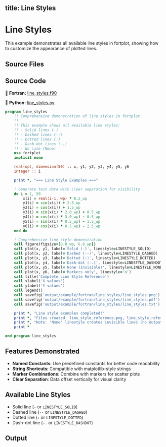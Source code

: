 title: Line Styles
---

# Line Styles

This example demonstrates all available line styles in fortplot, showing how to customize the appearance of plotted lines.

## Source Files

## Source Code

🔷 **Fortran:** [line_styles.f90](https://github.com/lazy-fortran/fortplot/blob/main/example/fortran/line_styles/line_styles.f90)

🐍 **Python:** [line_styles.py](https://github.com/lazy-fortran/fortplot/blob/main/example/python/line_styles/line_styles.py)

```fortran
program line_styles
    !! Comprehensive demonstration of line styles in fortplot
    !!
    !! This example shows all available line styles:
    !! - Solid lines (-)
    !! - Dashed lines (--)
    !! - Dotted lines (:)
    !! - Dash-dot lines (-.)
    !! - No line (None)
    use fortplot
    implicit none

    real(wp), dimension(50) :: x, y1, y2, y3, y4, y5, y6
    integer :: i

    print *, "=== Line Style Examples ==="

    ! Generate test data with clear separation for visibility
    do i = 1, 50
        x(i) = real(i-1, wp) * 0.2_wp
        y1(i) = sin(x(i)) + 2.5_wp
        y2(i) = cos(x(i)) + 1.5_wp
        y3(i) = sin(x(i) * 2.0_wp) + 0.5_wp
        y4(i) = cos(x(i) * 3.0_wp) - 0.5_wp
        y5(i) = sin(x(i) * 0.5_wp) - 1.5_wp
        y6(i) = cos(x(i) * 0.5_wp) - 2.5_wp
    end do

    ! Comprehensive line style demonstration
    call figure(figsize=[8.0_wp, 6.0_wp])
    call plot(x, y1, label='Solid (-)', linestyle=LINESTYLE_SOLID)
    call plot(x, y2, label='Dashed (--)', linestyle=LINESTYLE_DASHED)
    call plot(x, y3, label='Dotted (:)', linestyle=LINESTYLE_DOTTED)
    call plot(x, y4, label='Dash-dot (-.)', linestyle=LINESTYLE_DASHDOT)
    call plot(x, y5, label='None (invisible)', linestyle=LINESTYLE_NONE)
    call plot(x, y6, label='Markers only', linestyle='o')
    call title('Complete Line Style Reference')
    call xlabel('X values')
    call ylabel('Y values')
    call legend()
    call savefig('output/example/fortran/line_styles/line_styles.png')
    call savefig('output/example/fortran/line_styles/line_styles.pdf')
    call savefig('output/example/fortran/line_styles/line_styles.txt')

    print *, "Line style examples completed!"
    print *, "Files created: line_style_reference.png, line_style_reference.pdf"
    print *, "Note: 'None' linestyle creates invisible lines (no output)"
    print *

end program line_styles
```

## Features Demonstrated

- **Named Constants**: Use predefined constants for better code readability
- **String Shortcuts**: Compatible with matplotlib-style strings
- **Marker Combinations**: Combine with markers for scatter plots
- **Clear Separation**: Data offset vertically for visual clarity

## Available Line Styles

- Solid line (`-` or `LINESTYLE_SOLID`)
- Dashed line (`--` or `LINESTYLE_DASHED`)
- Dotted line (`:` or `LINESTYLE_DOTTED`)
- Dash-dot line (`-.` or `LINESTYLE_DASHDOT`)

## Output


